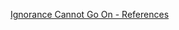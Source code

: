 <!-- TITLE: LGBTQ -->
<!-- SUBTITLE: A compilation of first person accounts, informative piece and editorials related to the LGBTQ community -->

[Ignorance Cannot Go On - References](/news/lgbtq/Ignorance-cant-go-on-refs)

